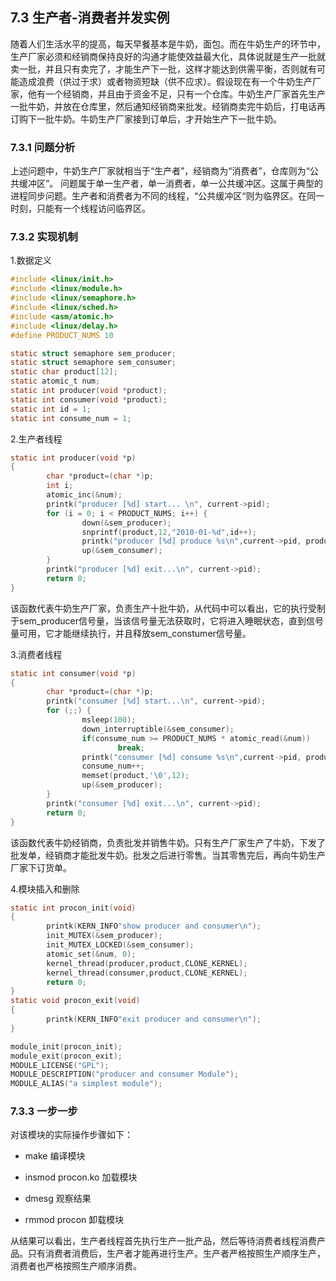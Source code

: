 
## 7.3 生产者-消费者并发实例

随着人们生活水平的提高，每天早餐基本是牛奶，面包。而在牛奶生产的环节中，生产厂家必须和经销商保持良好的沟通才能使效益最大化，具体说就是生产一批就卖一批，并且只有卖完了，才能生产下一批，这样才能达到供需平衡，否则就有可能造成浪费（供过于求）或者物资短缺（供不应求）。假设现在有一个牛奶生产厂家，他有一个经销商，并且由于资金不足，只有一个仓库。牛奶生产厂家首先生产一批牛奶，并放在仓库里，然后通知经销商来批发。经销商卖完牛奶后，打电话再订购下一批牛奶。牛奶生产厂家接到订单后，才开始生产下一批牛奶。

### 7.3.1 问题分析

上述问题中，牛奶生产厂家就相当于“生产者”，经销商为“消费者”，仓库则为“公共缓冲区”。
问题属于单一生产者，单一消费者，单一公共缓冲区。这属于典型的进程同步问题。生产者和消费者为不同的线程，“公共缓冲区“则为临界区。在同一时刻，只能有一个线程访问临界区。

### 7.3.2 实现机制

1.数据定义

```c
#include <linux/init.h>
#include <linux/module.h>
#include <linux/semaphore.h>
#include <linux/sched.h>
#include <asm/atomic.h>
#include <linux/delay.h>
#define PRODUCT_NUMS 10

static struct semaphore sem_producer;
static struct semaphore sem_consumer;
static char product[12];
static atomic_t num;
static int producer(void *product);
static int consumer(void *product);
static int id = 1;
static int consume_num = 1;
```
2.生产者线程
```c
static int producer(void *p)
{
        char *product=(char *)p;
        int i;
        atomic_inc(&num);
        printk("producer [%d] start... \n", current->pid);
        for (i = 0; i < PRODUCT_NUMS; i++) {
                down(&sem_producer);
                snprintf(product,12,"2010-01-%d",id++);
                printk("producer [%d] produce %s\n",current->pid, product);
                up(&sem_consumer);
        }
        printk("producer [%d] exit...\n", current->pid);
        return 0;
}
```
该函数代表牛奶生产厂家，负责生产十批牛奶，从代码中可以看出，它的执行受制于sem_producer信号量，当该信号量无法获取时，它将进入睡眠状态，直到信号量可用，它才能继续执行，并且释放sem_constumer信号量。

3.消费者线程
```c
static int consumer(void *p)
{
        char *product=(char *)p;
        printk("consumer [%d] start...\n", current->pid);
        for (;;) {
                msleep(100);
                down_interruptible(&sem_consumer);
                if(consume_num >= PRODUCT_NUMS * atomic_read(&num))
                        break;
                printk("consumer [%d] consume %s\n",current->pid, product);
                consume_num++;
                memset(product,'\0',12);
                up(&sem_producer);
        }
        printk("consumer [%d] exit...\n", current->pid);
        return 0;
}
```
该函数代表牛奶经销商，负责批发并销售牛奶。只有生产厂家生产了牛奶，下发了批发单，经销商才能批发牛奶。批发之后进行零售。当其零售完后，再向牛奶生产厂家下订货单。

4.模块插入和删除
```c
static int procon_init(void)
{
        printk(KERN_INFO"show producer and consumer\n");
        init_MUTEX(&sem_producer);
        init_MUTEX_LOCKED(&sem_consumer);
        atomic_set(&num, 0);
        kernel_thread(producer,product,CLONE_KERNEL);
        kernel_thread(consumer,product,CLONE_KERNEL);
        return 0;
}
static void procon_exit(void)
{
        printk(KERN_INFO"exit producer and consumer\n");
}

module_init(procon_init);
module_exit(procon_exit);
MODULE_LICENSE("GPL");
MODULE_DESCRIPTION("producer and consumer Module");
MODULE_ALIAS("a simplest module");
```

### 7.3.3 一步一步

对该模块的实际操作步骤如下：

-  make 编译模块

-  insmod procon.ko 加载模块

-  dmesg 观察结果

-  rmmod procon 卸载模块

从结果可以看出，生产者线程首先执行生产一批产品，然后等待消费者线程消费产品。只有消费者消费后，生产者才能再进行生产。生产者严格按照生产顺序生产，消费者也严格按照生产顺序消费。